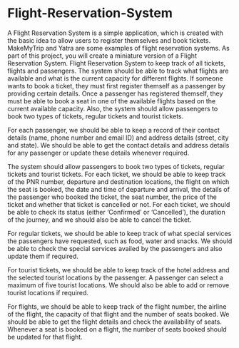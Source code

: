 # Flight-Reservation-System
A Flight Reservation System is a simple application, which is created with the basic idea to allow users to register themselves and book tickets. MakeMyTrip and Yatra are some examples of flight reservation systems. As part of this project, you will create a miniature version of a Flight Reservation System.
Flight Reservation System to keep track of all tickets, flights and passengers. The system should be able to track what flights are available and what is the current capacity for different flights. If someone wants to book a ticket, they must first register themself as a passenger by providing certain details. Once a passenger has registered themself, they must be able to book a seat in one of the available flights based on the current available capacity. Also, the system should allow passengers to book two types of tickets, regular tickets and tourist tickets.

For each passenger, we should be able to keep a record of their contact details (name, phone number and email ID) and address details (street, city and state). We should be able to get the contact details and address details for any passenger or update these details whenever required.

The system should allow passengers to book two types of tickets, regular tickets and tourist tickets. For each ticket, we should be able to keep track of the PNR number, departure and destination locations, the flight on which the seat is booked, the date and time of departure and arrival, the details of the passenger who booked the ticket, the seat number, the price of the ticket and whether that ticket is cancelled or not. For each ticket, we should be able to check its status (either ‘Confirmed’ or ‘Cancelled’), the duration of the journey, and we should also be able to cancel the ticket.

For regular tickets, we should be able to keep track of what special services the passengers have requested, such as food, water and snacks. We should be able to check the special services availed by the passengers and also update them if required.

For tourist tickets, we should be able to keep track of the hotel address and the selected tourist locations by the passenger. A passenger can select a maximum of five tourist locations. We should also be able to add or remove tourist locations if required.

For flights, we should be able to keep track of the flight number, the airline of the flight, the capacity of that flight and the number of seats booked. We should be able to get the flight details and check the availability of seats. Whenever a seat is booked on a flight, the number of seats booked should be updated for that flight.
